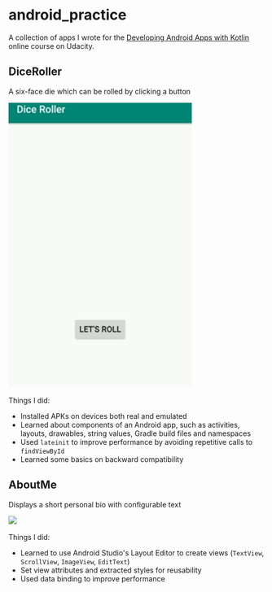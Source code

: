 # android_practice

A collection of apps I wrote for the [Developing Android Apps with Kotlin](https://www.udacity.com/course/developing-android-apps-with-kotlin--ud9012) online course  on Udacity.

## DiceRoller
A six-face die which can be rolled by clicking a button

![](./dice_roller.gif)

Things I did:
* Installed APKs on devices both real and emulated
* Learned about components of an Android app, such as activities, layouts, drawables, string values, Gradle build files and namespaces
* Used `lateinit` to improve performance by avoiding repetitive calls to `findViewById`
* Learned some basics on backward compatibility

## AboutMe
Displays a short personal bio with configurable text

![](./about_me.gif)

Things I did:
* Learned to use Android Studio's Layout Editor to create views (`TextView`, `ScrollView`, `ImageView`, `EditText`)
* Set view attributes and extracted styles for reusability
* Used data binding to improve performance